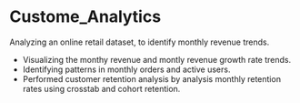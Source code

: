 # Custome_Analytics

Analyzing an online retail dataset, to identify monthly revenue trends.

- Visualizing the monthy revenue and montly revenue growth rate trends.
- Identifying patterns in monthly orders and active users.
- Performed customer retention analysis by analysis monthly retention rates using crosstab and cohort retention.
